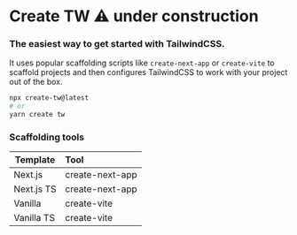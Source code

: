 # Create TW ⚠️ under construction

### The easiest way to get started with TailwindCSS.

It uses popular scaffolding scripts like `create-next-app` or `create-vite` to scaffold projects and then configures TailwindCSS to work with your project out of the box.

```bash
npx create-tw@latest
# or
yarn create tw
```

### Scaffolding tools

| Template   | Tool            |
|------------|:----------------|
| Next.js    | create-next-app |
| Next.js TS | create-next-app |
| Vanilla    | create-vite     |
| Vanilla TS | create-vite     |

